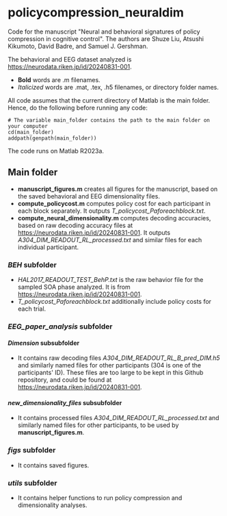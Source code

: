 # policycompression_neuraldim
 Code for the manuscript "Neural and behavioral signatures of policy compression in cognitive control". The authors are Shuze Liu, Atsushi Kikumoto, David Badre, and Samuel J. Gershman. 
 
 The behavioral and EEG dataset analyzed is https://neurodata.riken.jp/id/20240831-001. 

- **Bold** words are .m filenames.
- *Italicized* words are .mat, .tex, .h5 filenames, or directory folder names.

All code assumes that the current directory of Matlab is the main folder. Hence, do the following before running any code:
```
# The variable main_folder contains the path to the main folder on your computer
cd(main_folder)
addpath(genpath(main_folder))
```

The code runs on Matlab R2023a.

## Main folder
- **manuscript_figures.m** creates all figures for the manuscript, based on the saved behavioral and EEG dimensionality files.
- **compute_policycost.m** computes policy cost for each participant in each block separately. It outputs *T_policycost_Paforeachblock.txt*.
- **compute_neural_dimensionality.m** computes decoding accuracies, based on raw decoding accuracy files at https://neurodata.riken.jp/id/20240831-001. It outputs *A304_DIM_READOUT_RL_processed.txt* and similar files for each individual participant.

### *BEH* subfolder
- *HAL2017_READOUT_TEST_BehP.txt* is the raw behavior file for the sampled SOA phase analyzed. It is from https://neurodata.riken.jp/id/20240831-001.
- *T_policycost_Paforeachblock.txt* additionally include policy costs for each trial.

### *EEG_paper_analysis* subfolder
#### *Dimension* subsubfolder
- It contains raw decoding files *A304_DIM_READOUT_RL_B_pred_DIM.h5* and similarly named files for other participants (304 is one of the participants' ID). These files are too large to be kept in this Github repository, and could be found at https://neurodata.riken.jp/id/20240831-001. 
#### *new_dimensionality_files* subsubfolder
- It contains processed files *A304_DIM_READOUT_RL_processed.txt* and similarly named files for other participants, to be used by **manuscript_figures.m**.

### *figs* subfolder
- It contains saved figures.

### *utils* subfolder
- It contains helper functions to run policy compression and dimensionality analyses.
